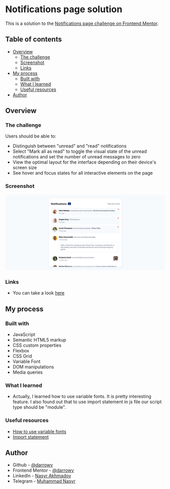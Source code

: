 # Notifications page solution

This is a solution to the [Notifications page challenge on Frontend Mentor](https://www.frontendmentor.io/challenges/notifications-page-DqK5QAmKbC).

## Table of contents

- [Overview](#overview)
  - [The challenge](#the-challenge)
  - [Screenshot](#screenshot)
  - [Links](#links)
- [My process](#my-process)
  - [Built with](#built-with)
  - [What I learned](#what-i-learned)
  - [Useful resources](#useful-resources)
- [Author](#author)


## Overview

### The challenge

Users should be able to:

- Distinguish between "unread" and "read" notifications
- Select "Mark all as read" to toggle the visual state of the unread notifications and set the number of unread messages to zero
- View the optimal layout for the interface depending on their device's screen size
- See hover and focus states for all interactive elements on the page

### Screenshot

![](./screenshot.png)

### Links

- You can take a look [here](https://darrowv.github.io/notifications-page)

## My process

### Built with

- JavaScript
- Semantic HTML5 markup
- CSS custom properties
- Flexbox
- CSS Grid
- Variable Font
- DOM manipulations
- Media queries

### What I learned

- Actually, I learned how to use variable fonts. It is pretty interesting feature. I also found out that to use import statement in js file our script type should be "module".

### Useful resources

- [How to use variable fonts](https://css-tricks.com/newsletter/259-how-to-use-variable-fonts/)
- [Import statement](https://developer.mozilla.org/en-US/docs/Web/JavaScript/Reference/Statements/import)

## Author

- Github - [@darrowv](https://github.com/darrowv)
- Frontend Mentor - [@darrowv](https://www.frontendmentor.io/profile/darrowv)
- LinkedIn - [Nasyr Akhmadov](https://linkedin.com/in/darrowv)
- Telegram - [Muhammad Nasyr](https://t.me/m_nasyr)